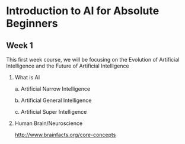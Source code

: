 # Introduction to AI for Absolute Beginners
## Week 1
This first week course, we will be focusing on the Evolution of Artificial Intelligence and the Future of Artificial Intelligence


1. What is AI

    a. Artificial Narrow Intelligence

    b. Artificial General Intelligence

    c. Artificial Super Intelligence

2. Human Brain/Neuroscience

    http://www.brainfacts.org/core-concepts
